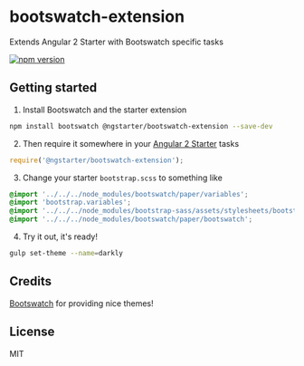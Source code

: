 # bootswatch-extension
Extends Angular 2 Starter with Bootswatch specific tasks

[![npm version](https://badge.fury.io/js/%40ngstarter%2Fbootswatch-extension.svg)](https://badge.fury.io/js/%40ngstarter%2Fbootswatch-extension)

## Getting started
1. Install Bootswatch and the starter extension
  ```bash
  npm install bootswatch @ngstarter/bootswatch-extension --save-dev
  ```

2. Then require it somewhere in your [Angular 2 Starter](https://github.com/antonybudianto/angular2-starter) tasks
  ```js
  require('@ngstarter/bootswatch-extension');
  ```

3. Change your starter `bootstrap.scss` to something like
  ```scss
  @import '../../../node_modules/bootswatch/paper/variables';
  @import 'bootstrap.variables';
  @import '../../../node_modules/bootstrap-sass/assets/stylesheets/bootstrap';
  @import '../../../node_modules/bootswatch/paper/bootswatch';
  ```

4. Try it out, it's ready!
  ```bash
  gulp set-theme --name=darkly
  ```

## Credits
[Bootswatch](https://bootswatch.com/) for providing nice themes!

## License
MIT
